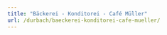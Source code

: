 ```yaml
---
title: "Bäckerei - Konditorei - Café Müller"
url: /durbach/baeckerei-konditorei-cafe-mueller/
---
```

